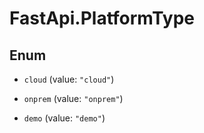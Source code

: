 # FastApi.PlatformType

## Enum


* `cloud` (value: `"cloud"`)

* `onprem` (value: `"onprem"`)

* `demo` (value: `"demo"`)


